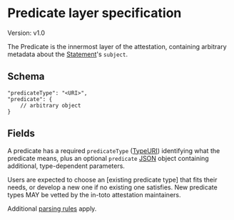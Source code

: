 # Predicate layer specification

Version: v1.0

The Predicate is the innermost layer of the attestation, containing arbitrary
metadata about the [Statement]'s `subject`.

## Schema

```jsonc
"predicateType": "<URI>",
"predicate": {
    // arbitrary object
}
```

## Fields

A predicate has a required `predicateType` ([TypeURI]) identifying what the
predicate means, plus an optional `predicate` [JSON] object containing
additional, type-dependent parameters.

Users are expected to choose an [existing predicate type] that
fits their needs, or develop a new one if no existing one satisfies.
New predicate types MAY be vetted by the in-toto attestation maintainers.

Additional [parsing rules] apply.

[JSON]: https://www.json.org
[Statement]: statement.md
[TypeURI]: field_types.md#TypeURI
[parsing rules]: README.md#parsing-rules
